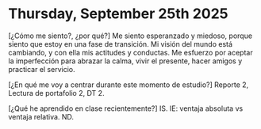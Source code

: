 # Thursday, September 25th 2025

\[¿Cómo me siento?, ¿por qué?] Me siento esperanzado y miedoso, porque siento que estoy en una fase de transición. Mi visión del mundo está cambiando, y con ella mis actitudes y conductas. Me esfuerzo por aceptar la imperfección para abrazar la calma, vivir el presente, hacer amigos y practicar el servicio.

\[¿En qué me voy a centrar durante este momento de estudio?] Reporte 2, Lectura de portafolio 2, DT 2.

\[¿Qué he aprendido en clase recientemente?] IS. IE: ventaja absoluta vs ventaja relativa. ND.


